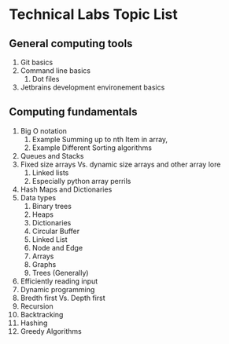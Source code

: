 Technical Labs Topic List
=======================

General computing tools
-----------------------

1. Git basics
2. Command line basics
    1. Dot files
3. Jetbrains development environement basics

Computing fundamentals
----------------------

1. Big O notation
    1. Example Summing up to nth Item in array,
    2. Example Different Sorting algorithms
2. Queues and Stacks
3. Fixed size arrays Vs. dynamic size arrays and other array lore
    1. Linked lists
    2. Especially python array perrils
4. Hash Maps and Dictionaries
5. Data types
    1. Binary trees
    2. Heaps
    3. Dictionaries
    4. Circular Buffer
    5. Linked List
    6. Node and Edge
    7. Arrays
    8. Graphs
    9. Trees (Generally)
6. Efficiently reading input
7. Dynamic programming
8. Bredth first Vs. Depth first
9. Recursion
10. Backtracking
11. Hashing
12. Greedy Algorithms

